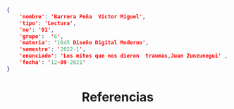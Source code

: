 ```json
{
    'nombre': 'Barrera Peña  Víctor Miguel',
    'tipo': 'Lectura',
    'no': '01',
    'grupo':  '6',
    'materia': '1645 Diseño Digital Moderno',
    'semestre': '2022-1',
    'enunciado': 'Los mitos que nos dieron  traumas,Juan Zunzunegui' ,
    'fecha': '12-09-2021'
}
```

<style>
    body{
  text-align: justify;
}
    h1{
        font-weight: bold;
        text-align:center;
    }
    p::first-letter{
  font-size: 1.3rem;
}
 a{
  text-decoration: none;
}
</style>




# Referencias

